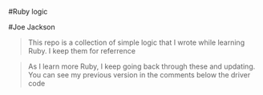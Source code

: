 #Ruby logic

#Joe Jackson

>This repo is a collection of simple logic that I wrote while
learning Ruby. I keep them for referrence

>As I learn more Ruby, I keep going back through these and updating. You can see my previous version in the comments below the driver code